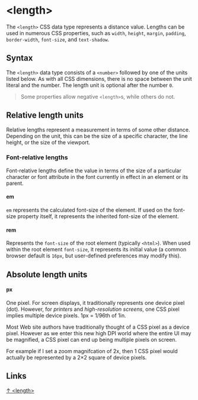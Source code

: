 # \<length>

The `<length>` CSS data type represents a distance value. Lengths can be used in numerous CSS properties, such as `width`, `height`, `margin`, `padding`, `border-width`, `font-size`, and `text-shadow`.

## Syntax

The `<length>` data type consists of a `<number>` followed by one of the units listed below. As with all CSS dimensions, there is no space between the unit literal and the number. The length unit is optional after the number `0`.

> Some properties allow negative `<length>`s, while others do not.

## Relative length units

Relative lengths represent a measurement in terms of some other distance. Depending on the unit, this can be the size of a specific character, the line height, or the size of the viewport.

### Font-relative lengths

Font-relative lengths define the <length> value in terms of the size of a particular character or font attribute in the font currently in effect in an element or its parent.

#### **em**

`em` represents the calculated font-size of the element. If used on the font-size property itself, it represents the inherited font-size of the element.

#### **rem**

Represents the `font-size` of the root element (typically `<html>`). When used within the root element `font-size`, it represents its initial value (a common browser default is `16px`, but user-defined preferences may modify this).

## Absolute length units

#### **px**

One pixel. For screen displays, it traditionally represents one device pixel (dot). However, for *printers* and *high-resolution screens*, one CSS pixel implies multiple device pixels. 1px = 1/96th of 1in.

Most Web site authors have traditionally thought of a CSS pixel as a device pixel. However as we enter this new high DPI world where the entire UI may be magnified, a CSS pixel can end up being multiple pixels on screen.

For example if I set a zoom magnifcation of 2x, then 1 CSS pixel would actually be represented by a 2×2 square of device pixels.

## Links

[↑ \<length>](https://developer.mozilla.org/en-US/docs/Web/CSS/length)